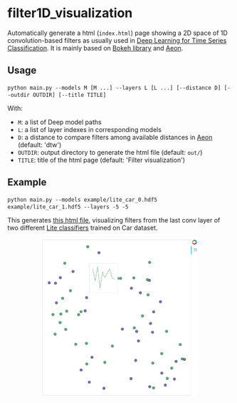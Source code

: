 # filter1D_visualization

Automatically generate a html (`index.html`) page showing a 2D space of 1D convolution-based filters as usually used in [Deep Learning for Time Series Classification](https://msd-irimas.github.io/pages/dl4tsc/). It is mainly based on [Bokeh library](https://github.com/bokeh/bokeh) and [Aeon](https://github.com/aeon-toolkit/aeon).


## Usage

```
python main.py --models M [M ...] --layers L [L ...] [--distance D] [--outdir OUTDIR] [--title TITLE]
```
With:
- `M`: a list of Deep model paths
- `L`: a list of layer indexes in corresponding models
- `D`: a distance to compare filters among available distances in [Aeon](https://www.aeon-toolkit.org/en/stable/api_reference/distances.html) (default: 'dtw')
- `OUTDIR`: output directory to generate the html file (default: `out/`)
- `TITLE`: title of the html page (default: 'Filter visualization')


## Example

```
python main.py --models example/lite_car_0.hdf5 example/lite_car_1.hdf5 --layers -5 -5
```
This generates [this html file](https://maxime-devanne.com/pages/filter1D_visualization/), visualizing filters from the last conv layer of two different [Lite classifiers](https://github.com/MSD-IRIMAS/LITE/) trained on Car dataset.

<p align="center">
<img src="imgs/example_image.png" alt="example image" width="70%"/>
</p>
